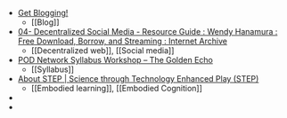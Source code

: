 - [Get Blogging!](https://getblogging.org/)
	- [[Blog]]
- [04- Decentralized Social Media - Resource Guide : Wendy Hanamura : Free Download, Borrow, and Streaming : Internet Archive](https://archive.org/details/resource-guide-session-4-decentralized-social-media/page/n3/mode/2up)
	- [[Decentralized web]], [[Social media]]
- [POD Network Syllabus Workshop – The Golden Echo](https://cadamson.net/syllabus/)
	- [[Syllabus]]
- [About STEP | Science through Technology Enhanced Play (STEP)](https://embodiedplay.org/)
	- [[Embodied learning]], [[Embodied Cognition]]
-
-